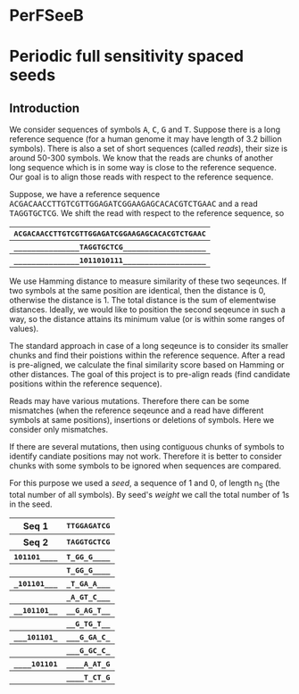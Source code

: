 # PerFSeeB
<h1>Periodic full sensitivity spaced seeds</h1>

<h2>Introduction</h2>
We consider sequences of symbols <tt>A</tt>, <tt>C</tt>, <tt>G</tt> and <tt>T</tt>. Suppose there is a long reference sequence (for a human genome it may have length of 3.2 billion symbols). There is also a set of short sequences (called <i>reads</i>), their size is around 50-300 symbols. We know that the reads are chunks of another long sequence which is in some way is close to the reference sequence. Our goal is to align those reads with respect to the reference sequence. 

Suppose, we have a reference sequence
<tt>ACGACAACCTTGTCGTTGGAGATCGGAAGAGCACACGTCTGAAC</tt>
and a read
<tt>TAGGTGCTCG</tt>. We shift the read with respect to the reference sequence, so

<table>
  <tr><th><tt>ACGACAACCTTGTCGTTGGAGATCGGAAGAGCACACGTCTGAAC</tt></th></tr>
  <tr><th><tt>_______________TAGGTGCTCG___________________</tt></th></tr>
  <tr><th><tt>_______________1011010111___________________</tt></th></tr>
</table>

We use Hamming distance to measure similarity of these two seqeunces. If two symbols at the same position are identical, then the distance is 0, otherwise the distance is 1. The total distance is the sum of elementwise distances. Ideally, we would like to position the second seqeunce in such a way, so the distance attains its minimum value (or is within some ranges of values). 

The standard approach in case of a long seqeunce is to consider its smaller chunks and find their poistions within the reference sequence. After a read is pre-aligned, we calculate the final similarity score based on Hamming or other distances. The goal of this project is to pre-align reads (find candidate positions within the reference sequence).

Reads may have various mutations. Therefore there can be some mismatches (when the reference seqeunce and a read have different symbols at same positions), insertions or deletions of symbols. Here we consider only mismatches. 

If there are several mutations, then using contiguous chunks of symbols to identify candiate positions may not work. Therefore it is better to consider chunks with some symbols to be ignored when sequences are compared. 

For this purpose we used a <i>seed</i>, a sequence of 1 and 0, of length n<sub>S</sub> (the total number of all symbols). By seed's <i>weight</i> we call the total number of 1s in the seed.

<table>
  <tr><th>Seq 1</th><th><tt>TTGGAGATCG</tt></th></tr>
  <tr><th>Seq 2</th><th><tt>TAGGTGCTCG</tt></th></tr>
  <tr><th><tt>101101____</tt></th><th><tt>T_GG_G____</tt></th></tr>
  <tr><th></th><th><tt>T_GG_G____</tt></th></tr>
  
  <tr><th><tt>_101101___</tt></th><th><tt>_T_GA_A___</tt></th></tr>
  <tr><th></th><th><tt>_A_GT_C___</tt></th></tr>
  
  <tr><th><tt>__101101__</tt></th><th><tt>__G_AG_T__</tt></th></tr>
  <tr><th></th><th><tt>__G_TG_T__</tt></th></tr>
  
  <tr><th><tt>___101101_</tt></th><th><tt>___G_GA_C_</tt></th></tr>
  <tr><th></th><th><tt>___G_GC_C_</tt></th></tr>
  
  <tr><th><tt>____101101</tt></th><th><tt>____A_AT_G</tt></th></tr>
  <tr><th></th><th><tt>____T_CT_G</tt></th></tr>
</table>



